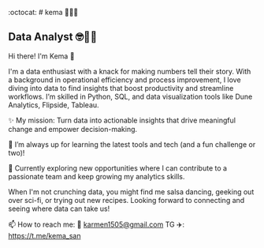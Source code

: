:octocat: # kema 🧗‍♂️🐢 
## Data Analyst 🤓🧮🧐

Hi there! I'm Kema 👋

I'm a data enthusiast with a knack for making numbers tell their story. With a background in operational efficiency and process improvement, I love diving into data to find insights that boost productivity and streamline workflows. I’m skilled in Python, SQL, and data visualization tools like Dune Analytics, Flipside, Tableau.

✨ My mission: Turn data into actionable insights that drive meaningful change and empower decision-making.

🚀 I’m always up for learning the latest tools and tech (and a fun challenge or two)!

🌱 Currently exploring new opportunities where I can contribute to a passionate team and keep growing my analytics skills.

When I'm not crunching data, you might find me salsa dancing, geeking out over sci-fi, or trying out new recipes. Looking forward to connecting and seeing where data can take us! 

📫 How to reach me: 
  📧 karmen1505@gmail.com
  TG ✈️: https://t.me/kema_san 



<!--
**kemasan/kemasan** is a ✨ _special_ ✨ repository because its `README.md` (this file) appears on your GitHub profile.

Here are some ideas to get you started:

- 🔭 I’m currently working on ...
- 🌱 I’m currently learning ...
- 👯 I’m looking to collaborate on ...
- 🤔 I’m looking for help with ...
- 💬 Ask me about ...
- 📫 How to reach me: ...
- 😄 Pronouns: ...
- ⚡ Fun fact: ...
-->
